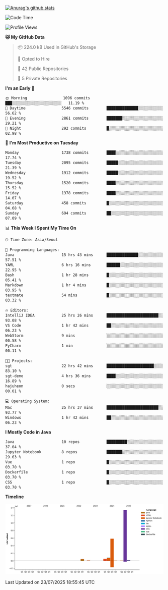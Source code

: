 [![Anurag's github stats](https://github-readme-stats.vercel.app/api?username=hajubal)](https://github.com/anuraghazra/github-readme-stats)

<!--START_SECTION:waka-->
![Code Time](http://img.shields.io/badge/Code%20Time-634%20hrs%205%20mins-blue)

![Profile Views](http://img.shields.io/badge/Profile%20Views-0-blue)

**🐱 My GitHub Data** 

> 📦 224.0 kB Used in GitHub's Storage 
 > 
> 💼 Opted to Hire
 > 
> 📜 42 Public Repositories 
 > 
> 🔑 5 Private Repositories 
 > 
**I'm an Early 🐤** 

```text
🌞 Morning                1096 commits        ███░░░░░░░░░░░░░░░░░░░░░░   11.19 % 
🌆 Daytime                5546 commits        ██████████████░░░░░░░░░░░   56.62 % 
🌃 Evening                2861 commits        ███████░░░░░░░░░░░░░░░░░░   29.21 % 
🌙 Night                  292 commits         █░░░░░░░░░░░░░░░░░░░░░░░░   02.98 % 
```
📅 **I'm Most Productive on Tuesday** 

```text
Monday                   1738 commits        ████░░░░░░░░░░░░░░░░░░░░░   17.74 % 
Tuesday                  2095 commits        █████░░░░░░░░░░░░░░░░░░░░   21.39 % 
Wednesday                1912 commits        █████░░░░░░░░░░░░░░░░░░░░   19.52 % 
Thursday                 1520 commits        ████░░░░░░░░░░░░░░░░░░░░░   15.52 % 
Friday                   1378 commits        ████░░░░░░░░░░░░░░░░░░░░░   14.07 % 
Saturday                 458 commits         █░░░░░░░░░░░░░░░░░░░░░░░░   04.68 % 
Sunday                   694 commits         ██░░░░░░░░░░░░░░░░░░░░░░░   07.09 % 
```


📊 **This Week I Spent My Time On** 

```text
🕑︎ Time Zone: Asia/Seoul

💬 Programming Languages: 
Java                     15 hrs 43 mins      ██████████████░░░░░░░░░░░   57.51 % 
YAML                     6 hrs 16 mins       ██████░░░░░░░░░░░░░░░░░░░   22.95 % 
Bash                     1 hr 28 mins        █░░░░░░░░░░░░░░░░░░░░░░░░   05.41 % 
Markdown                 1 hr 4 mins         █░░░░░░░░░░░░░░░░░░░░░░░░   03.95 % 
textmate                 54 mins             █░░░░░░░░░░░░░░░░░░░░░░░░   03.32 % 

🔥 Editors: 
IntelliJ IDEA            25 hrs 26 mins      ███████████████████████░░   93.08 % 
VS Code                  1 hr 42 mins        ██░░░░░░░░░░░░░░░░░░░░░░░   06.23 % 
WebStorm                 9 mins              ░░░░░░░░░░░░░░░░░░░░░░░░░   00.58 % 
PyCharm                  1 min               ░░░░░░░░░░░░░░░░░░░░░░░░░   00.11 % 

🐱‍💻 Projects: 
sgt                      22 hrs 42 mins      █████████████████████░░░░   83.10 % 
sgt-demo                 4 hrs 36 mins       ████░░░░░░░░░░░░░░░░░░░░░   16.89 % 
hajuheon                 0 secs              ░░░░░░░░░░░░░░░░░░░░░░░░░   00.01 % 

💻 Operating System: 
Mac                      25 hrs 37 mins      ███████████████████████░░   93.77 % 
Windows                  1 hr 42 mins        ██░░░░░░░░░░░░░░░░░░░░░░░   06.23 % 
```

**I Mostly Code in Java** 

```text
Java                     10 repos            █████████░░░░░░░░░░░░░░░░   37.04 % 
Jupyter Notebook         8 repos             ███████░░░░░░░░░░░░░░░░░░   29.63 % 
Vue                      1 repo              █░░░░░░░░░░░░░░░░░░░░░░░░   03.70 % 
Dockerfile               1 repo              █░░░░░░░░░░░░░░░░░░░░░░░░   03.70 % 
CSS                      1 repo              █░░░░░░░░░░░░░░░░░░░░░░░░   03.70 % 
```



**Timeline**

![Lines of Code chart](https://raw.githubusercontent.com/hajubal/hajubal/main/assets/bar_graph.png)


 Last Updated on 23/07/2025 18:55:45 UTC
<!--END_SECTION:waka-->